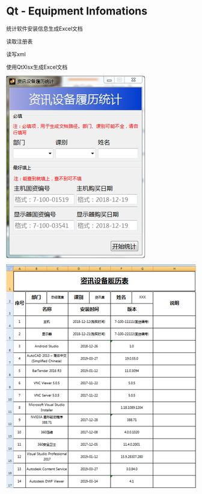 # Qt - Equipment Infomations

统计软件安装信息生成Excel文档

读取注册表

读写xml

使用QtXlsx生成Excel文档

![](https://github.com/ArtToDeath/EquipmentInfos/blob/master/%E7%A8%8B%E5%BA%8F%E7%95%8C%E9%9D%A2.PNG)

![](https://github.com/ArtToDeath/EquipmentInfos/blob/master/excel.PNG)
